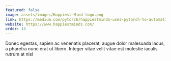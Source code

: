 ```yaml
---
featured: false
image: assets/images/Happiest-Mind-logo.png
link: https://medium.com/pytorch/happiestminds-uses-pytorch-to-automatically-extract-critical-product-information-for-a-large-us-8f033153eb2b?source=---------13-----------------------
website: https://www.happiestminds.com/
order: 13
---
```


Donec egestas, sapien ac venenatis placerat, augue dolor malesuada lacus, a pharetra nunc erat ut libero. Integer vitae velit vitae est molestie iaculis rutrum at nisl
